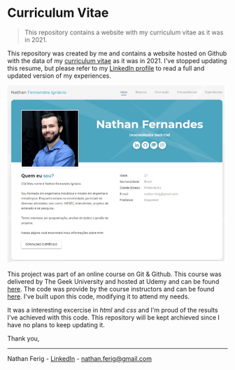 # Curriculum Vitae

> This repository contains a website with my curriculum vitae as it was in 2021. 

This repository was created by me and contains a website hosted on Github with the data of my [curriculum vitae](https://nathan-ferig.github.io/ "Curriculum Vitae") as it was in 2021. I've stopped updating this resume, but please refer to my [LinkedIn profile](https://www.linkedin.com/in/nathanferig/ "LinkedIn") to read a full and updated version of my experiences.

![Website](images/screen.jpg "Website Home Page")

This project was part of an online course on Git & Github. This course was delivered by The Geek University and hosted at Udemy and can be found [here](https://www.udemy.com/course/curso-de-git-e-github-essencial/ "Git & Github essencial para o desenvolvedor"). The code was provide by the course instructors and can be found [here](https://github.com/felicityBR/felicityBR.github.io "Code repository"). I've built upon this code, modifying it to attend my needs. 

It was a interesting excercise in *html* and *css* and I'm proud of the results I've achieved with this code. This repository will be kept archieved since I have no plans to keep updating it.

Thank you,

---

Nathan Ferig - [LinkedIn](https://www.linkedin.com/in/nathanferig/ "LinkedIn") - nathan.ferig@gmail.com